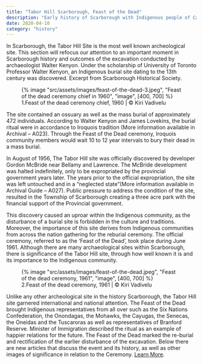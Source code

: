 ```yaml
---
title: "Tabor Hill Scarborough, Feast of the Dead"
description: "Early history of Scarborough with Indigenous people of Canada"
date: 2020-04-10
category: "history"
---
```


In Scarborough, the Tabor Hill Site is the most well known archeological site. This section will refocus our attention to an important moment in Scarborough history and outcomes of the excavation conducted by archaeologist Walter Kenyon. Under the scholarship of University of Toronto Professor Walter Kenyon, an Indigenous burial site dating to the 13th century was discovered. Excerpt from Scarborough Historical Society.

<!-- excerpt -->
<figure>
{% image "src/assets/images/feast-of-the-dead-3.jpeg", "Feast of the dead ceremony chief in 1960", "image", [400, 700] %}
<figcaption>1.Feast of the dead ceremony chief, 1960 | © Kiri Vadivelu</figcaption>
</figure>

The site contained an ossuary as well as the mass burial of approximately 472 individuals. According to Walter Kenyon and James Lovekins, the burial ritual were in accordance to Iroquois tradition (More information available in Archival – A023). Through the Feast of the Dead ceremony, Iroquois community members would wait 10 to 12 year intervals to bury their dead in a mass burial.

In August of 1956, The Tabor Hill site was officially discovered by developer Gordon McBride near Bellamy and Lawrence. The McBride development was halted indefinitely, only to be expropriated by the provincial government years later. The years prior to the official expropriation, the site was left untouched and in a “neglected state”(More information available in Archival Guide – A027). Public pressure to address the condition of the site, resulted in the Township of Scarborough creating a three acre park with the financial support of the Provincial government.

This discovery caused an uproar within the Indigenous community, as the disturbance of a burial site is forbidden in the culture and traditions. Moreover, the importance of this site derives from Indigenous communities from across the nation gathering for the reburial ceremony. The official ceremony, referred to as the ‘Feast of the Dead’, took place during June 1961. Although there are many archaeological sites within Scarborough, there is significance of the Tabor Hill site, through how well known it is and its importance to the Indigenous community.

<figure>
{% image "src/assets/images/feast-of-the-dead.jpeg", "Feast of the dead ceremony, 1961", "image", [400, 700] %}
<figcaption>2.Feast of the dead ceremony, 1961 | © Kiri Vadivelu</figcaption>
</figure>

Unlike any other archeological site in the history Scarborough, the Tabor Hill site garnered international and national attention. The Feast of the Dead brought Indigenous representatives from all over such as the Six Nations Confederation, the Onondagas, the Mohawks, the Cayugas, the Senecas, the Oneidas and the Tuscaroras as well as representatives of Branford Reserve. Minister of Immigration described the ritual as an example of happier relations for the future. The Feast of the Dead marked the re-burial and rectification of the earlier disturbance of the excavation. Below there are new articles that discuss the event and its history, as well as other images of significance in relation to the Ceremony. [Learn More](http://scarboroughhistorical.ca/archives-2/the-archives-collection/tabor-hill/).
